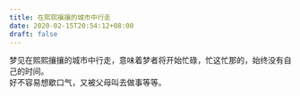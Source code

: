 ```yaml
---
title: 在熙熙攘攘的城市中行走
date: 2020-02-15T20:54:12+08:00
draft: false
---
```


梦见在熙熙攘攘的城市中行走，意味着梦者将开始忙碌，忙这忙那的，始终没有自己的时间。<br>
好不容易想歇口气，又被父母叫去做事等等。<br>
